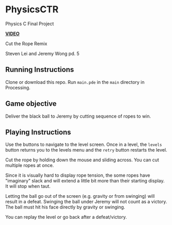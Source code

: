 # PhysicsCTR
Physics C Final Project 

[**VIDEO**](https://streamable.com/ikricb)


Cut the Rope Remix

Steven Lei and Jeremy Wong pd. 5

## Running Instructions

Clone or download this repo. Run `main.pde` in the `main` directory in Processing.


## Game objective

Deliver the black ball to Jeremy by cutting sequence of ropes to win.

## Playing Instructions

Use the buttons to navigate to the level screen. Once in a level, the `levels` button returns you to the levels menu and the `retry` button restarts the level. 

Cut the rope by holding down the mouse and sliding across. You can cut multiple ropes at once.

Since it is visually hard to display rope tension, the some ropes have "imaginary" slack and will extend a little bit more than their starting display. It will stop when taut.

Letting the ball go out of the screen (e.g. gravity or from swinging) will result in a defeat. Swinging the ball under Jeremy will not count as a victory. The ball must hit his face directly by gravity or swinging.

You can replay the level or go back after a defeat/victory.







